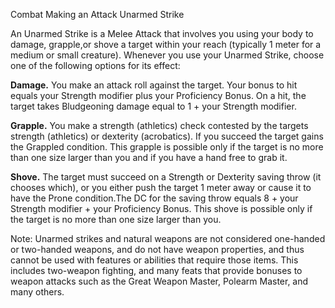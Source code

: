 Combat
Making an Attack
Unarmed Strike
<p>
  An Unarmed Strike is a Melee Attack that involves you using your body to damage, grapple,or shove a target within your reach (typically 1 meter for a medium or small creature). Whenever you use your Unarmed Strike, choose one of the following options for its effect:
</p>
<p>
  <strong>Damage.</strong> You make an attack roll against the target. Your bonus to hit equals your Strength modifier plus your Proficiency Bonus. On a hit, the target takes Bludgeoning damage equal to 1 + your Strength modifier.
</p>
<p>
  <strong>Grapple.</strong> You make a strength (athletics) check contested by the targets strength (athletics) or dexterity (acrobatics). If you succeed the target gains the Grappled condition. This grapple is possible only if the target is no more than one size larger than you and if you have a hand free to grab it.
</p>
<p>
  <strong>Shove.</strong> The target must succeed on a Strength or Dexterity saving throw (it chooses which), or you either push the target 1 meter away or cause it to have the Prone condition.The DC for the saving throw equals 8 + your Strength modifier + your Proficiency Bonus. This shove is possible only if the target is no more than one size larger than you.
</p>
<p>
  Note: Unarmed strikes and natural weapons are not considered one-handed or two-handed weapons, and do not have weapon properties, and thus cannot be used with features or abilities that require those items. This includes two-weapon fighting, and many feats that provide bonuses to weapon attacks such as the Great Weapon Master, Polearm Master, and many others.
</p>